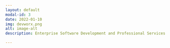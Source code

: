 ```yaml
---
layout: default
modal-id: 3
date: 2022-01-10
img: devworx.png
alt: image-alt
description: Enterprise Software Development and Professional Services. My company through which I offer software consulting services. Take advantage of my experience, built up laboriously over the course of many years, industries and projects. Make your next project a success. Visit the website - <b><a href="https://www.devworx.co.uk">https://www.devworx.co.uk</a></b>

---
```

